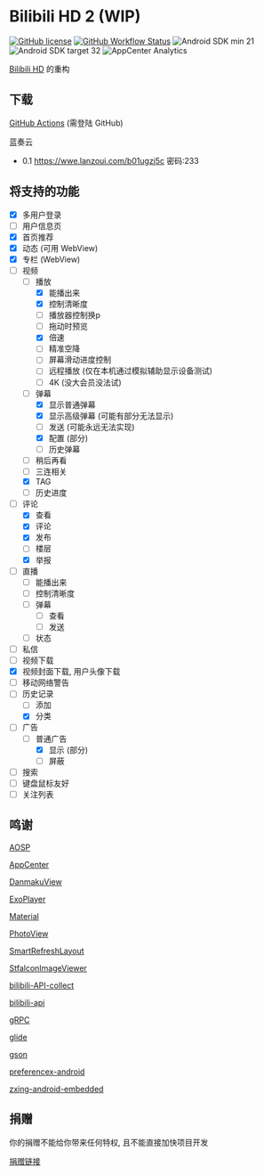 # Bilibili HD 2 (WIP)

[![GitHub license](https://img.shields.io/github/license/duzhaokun123/BilibiliHD2?style=flat-square)](https://github.com/duzhaokun123/BilibiliHD2/blob/main/LICENSE)
[![GitHub Workflow Status](https://img.shields.io/github/workflow/status/duzhaokun123/BilibiliHD2/Android%20CI?style=flat-square&logo=github)](https://github.com/duzhaokun123/BilibiliHD2/actions/workflows/android.yaml)
![Android SDK min 21](https://img.shields.io/badge/Android%20SDK-%3E%3D%2021-brightgreen?style=flat-square)
![Android SDK target 32](https://img.shields.io/badge/Android%20SDK-target%2032-brightgreen?style=flat-square)
![AppCenter Analytics](https://img.shields.io/badge/AppCenter-Analytics-%23cb2e62?style=flat-square)


[Bilibili HD](https://github.com/duzhaokun123/BilibiliHD) 的重构

## 下载
[GitHub Actions](https://github.com/duzhaokun123/BilibiliHD2/actions/workflows/android.yaml) (需登陆 GitHub)

蓝奏云
- 0.1 https://wwe.lanzoui.com/b01ugzj5c 密码:233

## 将支持的功能

- [x] 多用户登录
- [ ] 用户信息页
- [x] 首页推荐
- [x] 动态 (可用 WebView)
- [x] 专栏 (WebView)
- [ ] 视频
    - [ ] 播放
        - [x] 能播出来
        - [x] 控制清晰度
        - [ ] 播放器控制换p
        - [ ] 拖动时预览
        - [x] 倍速
        - [ ] 精准空降
        - [ ] 屏幕滑动进度控制
        - [ ] 远程播放 (仅在本机通过模拟辅助显示设备测试)
        - [ ] 4K (没大会员没法试)
    - [ ] 弹幕
        - [x] 显示普通弹幕
        - [x] 显示高级弹幕 (可能有部分无法显示)
        - [ ] 发送 (可能永远无法实现)
        - [x] 配置 (部分)
        - [ ] 历史弹幕
    - [ ] 稍后再看
    - [ ] 三连相关
    - [x] TAG
    - [ ] 历史进度
- [ ] 评论
    - [x] 查看
    - [x] 评论
    - [x] 发布
    - [ ] 楼层
    - [x] 举报
- [ ] 直播
    - [ ] 能播出来
    - [ ] 控制清晰度
    - [ ] 弹幕
        - [ ] 查看
        - [ ] 发送
    - [ ] 状态
- [ ] 私信
- [ ] 视频下载
- [x] 视频封面下载, 用户头像下载
- [ ] 移动网络警告
- [ ] 历史记录
    - [ ] 添加
    - [x] 分类
- [ ] 广告
    - [ ] 普通广告
        - [x] 显示 (部分)
        - [ ] 屏蔽
- [ ] 搜索
- [ ] 键盘鼠标友好
- [ ] 关注列表

## 鸣谢

[AOSP](https://source.android.com)

[AppCenter](https://appcenter.ms)

[DanmakuView](https://github.com/duzhaokun123/DanmakuView)

[ExoPlayer](https://exoplayer.dev/)

[Material](https://material.io)

[PhotoView](https://github.com/Baseflow/PhotoView)

[SmartRefreshLayout](https://github.com/scwang90/SmartRefreshLayout)

[StfalconImageViewer](https://github.com/stfalcon-studio/StfalconImageViewer)

[bilibili-API-collect](https://github.com/SocialSisterYi/bilibili-API-collect)

[bilibili-api](https://github.com/czp3009/bilibili-api)

[gRPC](https://grpc.io/)

[glide](https://bumptech.github.io/glide/)

[gson](https://github.com/google/gson)

[preferencex-android](https://github.com/takisoft/preferencex-android)

[zxing-android-embedded](https://github.com/journeyapps/zxing-android-embedded)

## 捐赠

你的捐赠不能给你带来任何特权, 且不能直接加快项目开发

[捐赠链接](https://duzhaokun123.github.io/donate.html)
